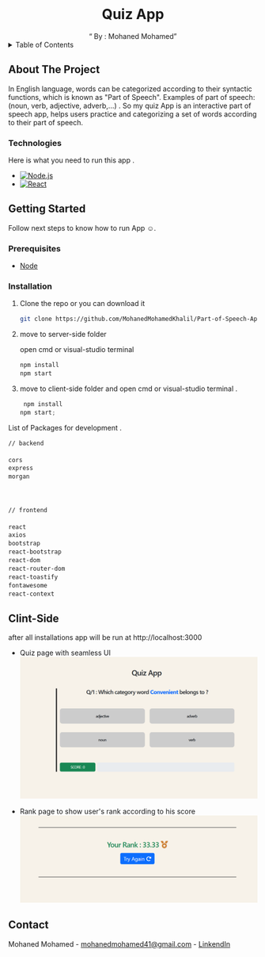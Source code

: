 <br />
<div align="center">
  <h1 align="center">Quiz App</h1>
  <q align="center"> By : Mohaned Mohamed</q>
</div>

<details>
  <summary>Table of Contents</summary>
  <ol>
    <li>
      <a href="#about-the-project">About The Project</a>
      <ul>
        <li><a href="#Technologies">Technologies</a></li>
      </ul>
    </li>
    <li>
      <a href="#getting-started">Getting Started</a>
      <ul>
        <li><a href="#prerequisites">Prerequisites</a></li>
        <li><a href="#installation">Installation</a></li>
      </ul>
    </li>
    <li><a href="#Clint-Side">Usage</a></li>
    <li><a href="#contact">Contact</a></li>
  </ol>
</details>

<!-- ABOUT THE PROJECT -->

## About The Project

In English language, words can be categorized according to their syntactic functions, which is known as "Part of Speech".
Examples of part of speech: (noun, verb, adjective, adverb,...) .
So my quiz App is an interactive part of speech app, helps users practice and categorizing a
set of words according to their part of speech.

### Technologies

Here is what you need to run this app .

- [![Node.js][Node.com]](Node-url)
- [![React][React.js]][React-url]

<!-- GETTING STARTED -->

## Getting Started

Follow next steps to know how to run App ☺.

### Prerequisites

- [Node](https://nodejs.org/en)

### Installation

1. Clone the repo or you can download it

   ```sh
   git clone https://github.com/MohanedMohamedKhalil/Part-of-Speech-App.git
   ```

2. move to server-side folder

   open cmd or visual-studio terminal

   ```js
   npm install
   npm start
   ```

4. move to client-side folder and open cmd or visual-studio terminal .

   ```js
    npm install
   npm start;
   ```

List of Packages for development .

```sh
// backend

cors
express
morgan



// frontend

react
axios
bootstrap
react-bootstrap
react-dom
react-router-dom
react-toastify
fontawesome
react-context
```

<!-- USAGE EXAMPLES -->

## Clint-Side

after all installations app will be run at   http://localhost:3000



- Quiz page with seamless UI
  ![](./client-side/images/quiz.png)

- Rank page to show user's rank according to his score
  ![](./client-side/images/rank.png)

<!-- ROADMAP -->

<!-- CONTACT -->

## Contact

Mohaned Mohamed - mohanedmohamed41@gmail.com - [LinkendIn](https://www.linkedin.com/in/mohaned-mohamed-khalil/)

<!-- Icons -->

[React.js]: https://img.shields.io/badge/React-20232A?style=for-the-badge&logo=react&logoColor=61DAFB
[React-url]: https://reactjs.org/
[Node.com]: https://img.shields.io/badge/Node.js-18.x-green?style=for-the-badge&logo=node.js&logoColor=white
[Node-url]: https://nodejs.org/

